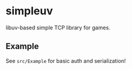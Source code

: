 # simpleuv

libuv-based simple TCP library for games.

## Example

See `src/Example` for basic auth and serialization!
